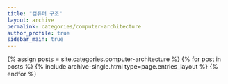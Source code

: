 ```yaml
---
title: "컴퓨터 구조"
layout: archive
permalink: categories/computer-architecture
author_profile: true
sidebar_main: true
---
```



{% assign posts = site.categories.computer-architecture %}
{% for post in posts %} {% include archive-single.html type=page.entries_layout %} {% endfor %}